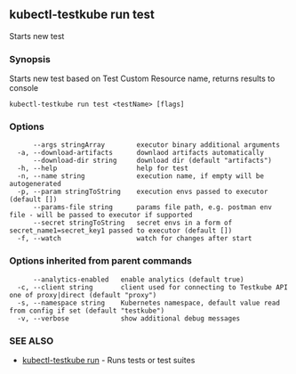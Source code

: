 ## kubectl-testkube run test

Starts new test

### Synopsis

Starts new test based on Test Custom Resource name, returns results to console

```
kubectl-testkube run test <testName> [flags]
```

### Options

```
      --args stringArray        executor binary additional arguments
  -a, --download-artifacts      downlaod artifacts automatically
      --download-dir string     download dir (default "artifacts")
  -h, --help                    help for test
  -n, --name string             execution name, if empty will be autogenerated
  -p, --param stringToString    execution envs passed to executor (default [])
      --params-file string      params file path, e.g. postman env file - will be passed to executor if supported
      --secret stringToString   secret envs in a form of secret_name1=secret_key1 passed to executor (default [])
  -f, --watch                   watch for changes after start
```

### Options inherited from parent commands

```
      --analytics-enabled   enable analytics (default true)
  -c, --client string       client used for connecting to Testkube API one of proxy|direct (default "proxy")
  -s, --namespace string    Kubernetes namespace, default value read from config if set (default "testkube")
  -v, --verbose             show additional debug messages
```

### SEE ALSO

* [kubectl-testkube run](kubectl-testkube_run.md)	 - Runs tests or test suites

